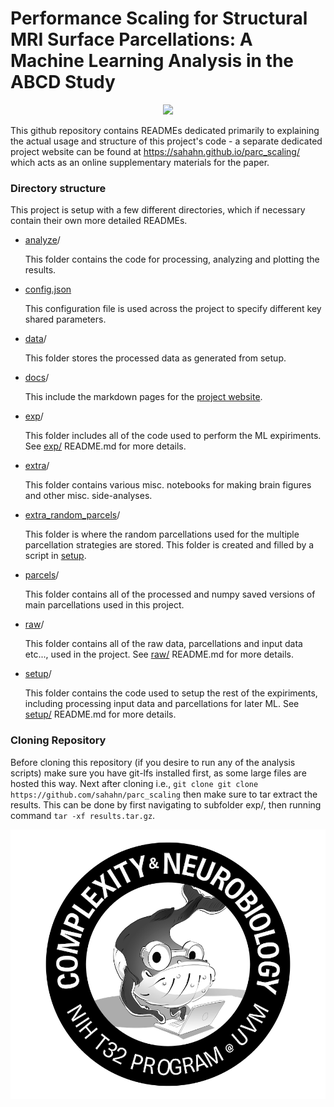 # Performance Scaling for Structural MRI Surface Parcellations: A Machine Learning Analysis in the ABCD Study

<p align="center">
  <img width="800" src="https://raw.githubusercontent.com/sahahn/parc_scaling/master/analyze/Figures/Figure1.png">
</p>

This github repository contains READMEs dedicated primarily to explaining the actual usage and structure of this project's code - a separate dedicated project website can be found at https://sahahn.github.io/parc_scaling/ which acts as an online supplementary materials for the paper.

### Directory structure

This project is setup with a few different directories, which if necessary contain their own more detailed READMEs.

- [analyze](analyze/)/
  
  This folder contains the code for processing, analyzing and plotting the results.

- [config.json](config.json)

  This configuration file is used across the project to specify different key shared parameters.

- [data](data/)/

  This folder stores the processed data as generated from setup.

- [docs](docs/)/

  This include the markdown pages for the [project website](https://sahahn.github.io/parc_scaling/).

- [exp](exp/)/
  
  This folder includes all of the code used to perform the ML expiriments.
  See [exp/](exp/) README.md for more details.

- [extra](extra/)/
  
  This folder contains various misc. notebooks for making brain figures and other misc. side-analyses. 

- [extra_random_parcels](extra_random_parcels/)/
  
  This folder is where the random parcellations used for the multiple parcellation strategies are stored. This folder is created and filled by a script in [setup](setup/).

- [parcels](parcels/)/
  
  This folder contains all of the processed and numpy saved versions of main parcellations
  used in this project.

- [raw](raw/)/

  This folder contains all of the raw data, parcellations and input data etc..., used in the project. See [raw/](raw/) README.md for more details.

- [setup](setup/)/

  This folder contains the code used to setup the rest of the expiriments, including processing input data and parcellations for later ML. See [setup/](setup/) README.md for more details.

### Cloning Repository

Before cloning this repository (if you desire to run any of the analysis scripts) make sure you have git-lfs installed first, as some large files are hosted this way. Next after cloning i.e., `git clone git clone https://github.com/sahahn/parc_scaling` then make sure to tar extract the results. This can be done by first navigating to subfolder exp/, then running command `tar -xf results.tar.gz`.


<p align="center">
  <img width="600" src="https://raw.githubusercontent.com/sahahn/parc_scaling/master/data/t32_logo.png">
</p>